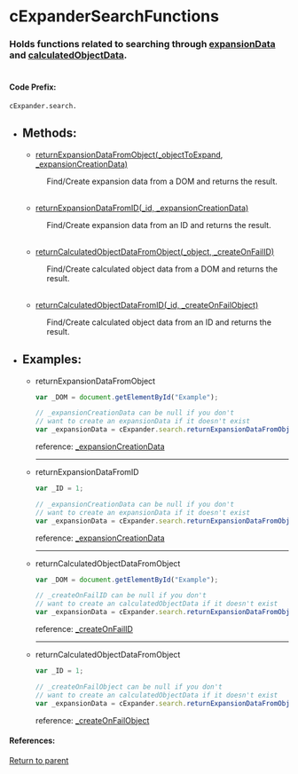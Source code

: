 # <a id="title"/> cExpanderSearchFunctions
### <a id="description"/> Holds functions related to searching through [expansionData](#INSERT_LINK) and [calculatedObjectData](#INSERT_LINK).
#

#### <a id="codeprefix"/> Code Prefix:
    cExpander.search.

* <a id="methods"/> <h2> Methods: </h2>

    * <a id="returnexpansiondatafromobject"/> [returnExpansionDataFromObject(_objectToExpand, _expansionCreationData)](#returnexpansiondatafromobjectexample) <p style="padding-left: 20px;"> Find/Create expansion data from a DOM and returns the result. </p>

	<br>

    * <a id="returnexpansiondatafromid"/> [returnExpansionDataFromID(_id, _expansionCreationData)](#returnexpansiondatafromidexample) <p style="padding-left: 20px;"> Find/Create expansion data from an ID and returns the result. </p>

	<br>

    * <a id="returncalculatedobjectdatafromobject"/> [returnCalculatedObjectDataFromObject(_object, _createOnFailID)](#returncalculatedobjectdatafromobjectexample) <p style="padding-left: 20px;"> Find/Create calculated object data from a DOM and returns the result. </p>

	<br>

    * <a id="returncalculatedobjectdatafromid"/> [returnCalculatedObjectDataFromID(_id, _createOnFailObject)](#returncalculatedobjectdatafromidexample) <p style="padding-left: 20px;"> Find/Create calculated object data from an ID and returns the result. </p>


* <a id="examples"/> <h2> Examples: </h2>

  * <a id="returnexpansiondatafromobjectexample"/>
	returnExpansionDataFromObject
	
	```Javascript
	var _DOM = document.getElementById("Example");

	// _expansionCreationData can be null if you don't
	// want to create an expansionData if it doesn't exist
	var _expansionData = cExpander.search.returnExpansionDataFromObject(_DOM, _expansionCreationData);
	```
	reference: [_expansionCreationData](expansion.md#createexpansiondata)
	<hr>

  * <a id="returnexpansiondatafromidexample"/>
	returnExpansionDataFromID
	
	```Javascript
	var _ID = 1;

	// _expansionCreationData can be null if you don't
	// want to create an expansionData if it doesn't exist
	var _expansionData = cExpander.search.returnExpansionDataFromObject(_ID, _expansionCreationData);
	```
	reference: [_expansionCreationData](expansion.md#createexpansiondata)
	
	<hr>

  * <a id="returncalculatedobjectdatafromobjectexample"/>
	returnCalculatedObjectDataFromObject
	
	```Javascript
	var _DOM = document.getElementById("Example");

	// _createOnFailID can be null if you don't
	// want to create an calculatedObjectData if it doesn't exist
	var _expansionData = cExpander.search.returnExpansionDataFromObject(_DOM, _createOnFailID);
	```
	reference: [_createOnFailID](expansion.md#createcalculateddata)
	<hr>

  * <a id="returncalculatedobjectdatafromidexample"/>
	returnCalculatedObjectDataFromObject
	
	```Javascript
	var _ID = 1;

	// _createOnFailObject can be null if you don't
	// want to create an calculatedObjectData if it doesn't exist
	var _expansionData = cExpander.search.returnExpansionDataFromObject(_ID, _createOnFailObject);
	```
	reference: [_createOnFailObject](expansion.md#createcalculateddata)
	

#### References: 
  
[Return to parent](/README.md)